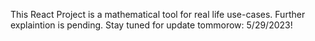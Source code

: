 This React Project is a mathematical tool for real life use-cases.
Further explaintion is pending.
Stay tuned for update tommorow: 5/29/2023!
